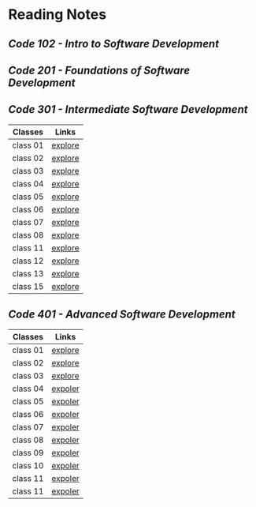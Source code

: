 # **Reading Notes**
## *Code 102 - Intro to Software Development*
## *Code 201 - Foundations of Software Development*
## *Code 301 - Intermediate Software Development*

| Classes | Links|
| --- | ----------- |
| class 01| [explore](./code301/class01.md)|
| class 02 |[explore](./code301/class02.md) |
| class 03| [explore](./code301/class03.md) |
| class 04 | [explore](./code301/class04.md) |
| class 05| [explore](./code301/class05.md) |
| class 06 | [explore](./code301/class06.md) |
| class 07| [explore](./code301/class07.md) |
| class 08 | [explore](./code301/class08.md) |
| class 11| [explore](./code301/class11.md) |
| class 12| [explore](./code301/class12.md) |
| class 13| [explore](./code301/class13.md) |
| class 15 | [explore](./code301/class15.md)|


## *Code 401 - Advanced Software Development*

| Classes| Links |
| --- | ----------- |
| class 01 |[explore](./code401/class01.md) |
| class 02 |[explore](./code401/class02.md) |
| class 03 |[explore](./code401/class03.md) |
|class 04|[expoler](./code401/class04.md)   |
|class 05|[expoler](./code401/class05.md)   |
|class 06|[expoler](./code401/class06.md)   |
|class 07|[expoler](./code401/class07.md)   |
|class 08|[expoler](./code401/class08.md)  |
|class 09|[expoler](./code401/class09.md)   |
|class 10|[expoler](./code401/class10.md)   |
|class 11|[expoler](./code401/class11.md)   |
|class 11|[expoler](./code401/class12.md)   |



